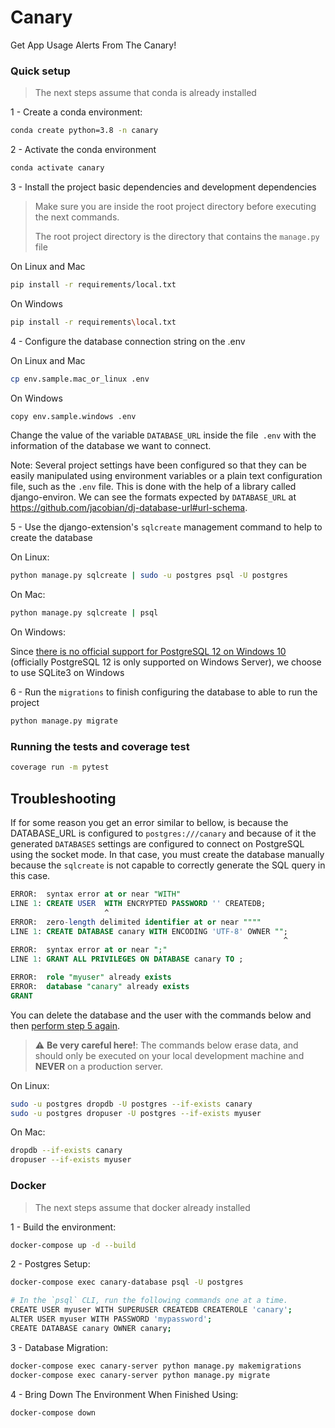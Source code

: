 # Canary

Get App Usage Alerts From The Canary!

### Quick setup

> The next steps assume that conda is already installed

1 - <a name="step-1">Create a conda environment:</a>

```bash
conda create python=3.8 -n canary
```

2 - <a name="step-2">Activate the conda environment</a>

```bash
conda activate canary
```

3 - <a name="step-3">Install the project basic dependencies and development dependencies</a>

> Make sure you are inside the root project directory before executing the next commands.
>
> The root project directory is the directory that contains the `manage.py` file

On Linux and Mac

```bash
pip install -r requirements/local.txt
```

On Windows

```bash
pip install -r requirements\local.txt
```

4 - <a name="step-4">Configure the database connection string on the .env</a>

On Linux and Mac

```bash
cp env.sample.mac_or_linux .env
```

On Windows

```bash
copy env.sample.windows .env
```

Change the value of the variable `DATABASE_URL` inside the file` .env` with the information of the database we want to connect.

Note: Several project settings have been configured so that they can be easily manipulated using environment variables or a plain text configuration file, such as the `.env` file.
This is done with the help of a library called django-environ. We can see the formats expected by `DATABASE_URL` at https://github.com/jacobian/dj-database-url#url-schema.

5 - <a name="step-5">Use the django-extension's `sqlcreate` management command to help to create the database</a>

On Linux:

```bash
python manage.py sqlcreate | sudo -u postgres psql -U postgres
```

On Mac:

```bash
python manage.py sqlcreate | psql
```

On Windows:

Since [there is no official support for PostgreSQL 12 on Windows 10](https://www.postgresql.org/download/windows/) (officially PostgreSQL 12 is only supported on Windows Server), we choose to use SQLite3 on Windows

6 - <a name="step-6">Run the `migrations` to finish configuring the database to able to run the project</a>

```bash
python manage.py migrate
```

### <a name="running-tests">Running the tests and coverage test</a>

```bash
coverage run -m pytest
```

## <a name="troubleshooting">Troubleshooting</a>

If for some reason you get an error similar to bellow, is because the DATABASE_URL is configured to `postgres:///canary` and because of it the generated `DATABASES` settings are configured to connect on PostgreSQL using the socket mode.
In that case, you must create the database manually because the `sqlcreate` is not capable to correctly generate the SQL query in this case.

```sql
ERROR:  syntax error at or near "WITH"
LINE 1: CREATE USER  WITH ENCRYPTED PASSWORD '' CREATEDB;
                     ^
ERROR:  zero-length delimited identifier at or near """"
LINE 1: CREATE DATABASE canary WITH ENCODING 'UTF-8' OWNER "";
                                                             ^
ERROR:  syntax error at or near ";"
LINE 1: GRANT ALL PRIVILEGES ON DATABASE canary TO ;
```

```sql
ERROR:  role "myuser" already exists
ERROR:  database "canary" already exists
GRANT
```

<a name="troubleshooting-delete-database">You can delete the database and the user with the commands below and then [perform step 5 again](#step-5).</a>

> :warning: **Be very careful here!**: The commands below erase data, and should only be executed on your local development machine and **NEVER** on a production server.

On Linux:

```bash
sudo -u postgres dropdb -U postgres --if-exists canary
sudo -u postgres dropuser -U postgres --if-exists myuser
```

On Mac:

```bash
dropdb --if-exists canary
dropuser --if-exists myuser
```

### Docker

> The next steps assume that docker already installed

1 - <a name="step-1">Build the environment:</a>

```bash
docker-compose up -d --build
```

2 - <a name="step-2">Postgres Setup:</a>

```bash
docker-compose exec canary-database psql -U postgres

# In the `psql` CLI, run the following commands one at a time.
CREATE USER myuser WITH SUPERUSER CREATEDB CREATEROLE 'canary';
ALTER USER myuser WITH PASSWORD 'mypassword';
CREATE DATABASE canary OWNER canary;
```

3 - <a name="step-3">Database Migration:</a>

```bash
docker-compose exec canary-server python manage.py makemigrations
docker-compose exec canary-server python manage.py migrate
```

4 - <a name="step-4">Bring Down The Environment When Finished Using:</a>

```bash
docker-compose down
```
